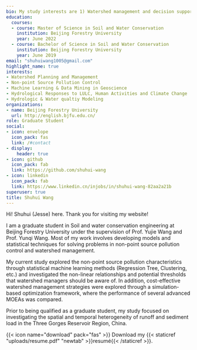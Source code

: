 ```yaml
---
bio: My study interests are 1) Watershed management and decision support for non-point source pollution control; 2) Machine Learning and Data Mining in Geoscience (e.g., simulation-based optimization framework, fuzzy programming, surrogate modeling); 3）Hydrological responses to LULC, human activities and climate change; 4) Hydrological/ waters quality models (HWQ) models 
education:
  courses:
  - course: Master of Science in Soil and Water Conservation
    institution: Beijing Forestry University
    year: June 2022
  - course: Bachelor of Science in Soil and Water Conservation
    institution: Beijing Forestry University
    year: June 2019
email: "shuhuiwang1005@gmail.com"
highlight_name: true
interests:
- Watershed Planning and Management
- Non-point Source Pollution Control
- Machine Learning & Data Mining in Geoscience
- Hydrological Responses to LULC, Human Activities and Climate Change 
- Hydrologic & Water qualtiy Modeling 
organizations:
- name: Beijing Forestry University
  url: http://english.bjfu.edu.cn/
role: Graduate Student
social:
- icon: envelope
  icon_pack: fas
  link: /#contact
- display:
    header: true
- icon: github
  icon_pack: fab
  link: https://github.com/shuhui-wang
- icon: linkedin
  icon_pack: fab
  link: https://www.linkedin.cn/injobs/in/shuhui-wang-82aa2a21b
superuser: true
title: Shuhui Wang
---
```


Hi! Shuhui (Jesse) here. Thank you for visiting my website!

I am a graduate student in Soil and water conservation engineering at Beijing Forestry University under the supervision of Prof. Yujie Wang and Prof. Yunqi Wang. Most of my work involves developing models and statistical techniques for solving problems in non-point source pollution control and watershed management.

My current study explored the non-point source pollution characteristics through statistical machine learning methods (Regression Tree, Clustering, etc.) and investigated the non-linear relationships and potential thresholds that watershed managers should be aware of. In addition, cost-effective watershed management strategies were explored through a simulation-based optimization framework, where the performance of several advanced MOEAs was compared.

Prior to being qualified as a graduate student, my study focused on investigating the spatial and temporal heterogeneity of runoff and sediment load in the Three Gorges Reservoir Region, China.






{{< icon name="download" pack="fas" >}} Download my {{< staticref "uploads/resume.pdf" "newtab" >}}resumé{{< /staticref >}}.
